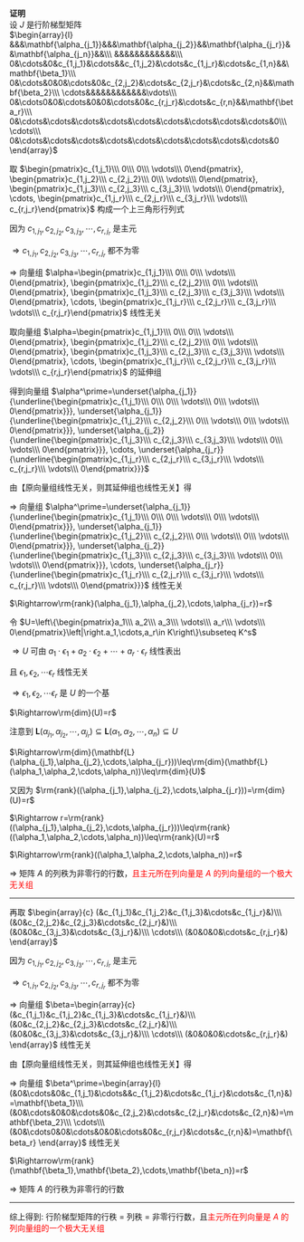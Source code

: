 **证明**    
设 $J$ 是行阶梯型矩阵    
 $\begin{array}{l}    
&&&\mathbf{\alpha_{j_1}}&&&\mathbf{\alpha_{j_2}}&&\mathbf{\alpha_{j_r}}&&\mathbf{\alpha_{j_n}}&&\\\     
&&&&&&&&&&&&\\\     
0&\cdots&0&c_{1,j_1}&\cdots&&c_{1,j_2}&\cdots&c_{1,j_r}&\cdots&c_{1,n}&&\mathbf{\beta_1}\\\     
0&\cdots&0&0&\cdots&0&c_{2,j_2}&\cdots&c_{2,j_r}&\cdots&c_{2,n}&&\mathbf{\beta_2}\\\     
\cdots&&&&&&&&&&&&\vdots\\\     
0&\cdots0&0&\cdots&0&0&\cdots&0&c_{r,j_r}&\cdots&c_{r,n}&&\mathbf{\beta_r}\\\    
0&\cdots&\cdots&\cdots&\cdots&\cdots&\cdots&\cdots&\cdots&\cdots&0\\\     
\cdots\\\    
0&\cdots&\cdots&\cdots&\cdots&\cdots&\cdots&\cdots&\cdots&\cdots&0    
\end{array}$     
    
取 $\begin{pmatrix}c_{1,j_1}\\\ 0\\\ 0\\\ \vdots\\\ 0\end{pmatrix},    
\begin{pmatrix}c_{1,j_2}\\\ c_{2,j_2}\\\ 0\\\ \vdots\\\ 0\end{pmatrix},    
\begin{pmatrix}c_{1,j_3}\\\ c_{2,j_3}\\\ c_{3,j_3}\\\ \vdots\\\ 0\end{pmatrix},    
\cdots,    
\begin{pmatrix}c_{1,j_r}\\\ c_{2,j_r}\\\ c_{3,j_r}\\\ \vdots\\\ c_{r,j_r}\end{pmatrix}$ 构成一个上三角形行列式    
    
因为 $c_{1,j_1},c_{2,j_2},c_{3,j_3},\cdots,c_{r,j_r}$ 是主元    
    
 $\Rightarrow c_{1,j_1},c_{2,j_2},c_{3,j_3},\cdots,c_{r,j_r}$ 都不为零    
    
 $\Rightarrow$ 向量组 $\alpha=\begin{pmatrix}c_{1,j_1}\\\ 0\\\ 0\\\ \vdots\\\ 0\end{pmatrix},    
\begin{pmatrix}c_{1,j_2}\\\ c_{2,j_2}\\\ 0\\\ \vdots\\\ 0\end{pmatrix},    
\begin{pmatrix}c_{1,j_3}\\\ c_{2,j_3}\\\ c_{3,j_3}\\\ \vdots\\\ 0\end{pmatrix},    
\cdots,    
\begin{pmatrix}c_{1,j_r}\\\ c_{2,j_r}\\\ c_{3,j_r}\\\ \vdots\\\ c_{r,j_r}\end{pmatrix}$ 线性无关    
    
取向量组 $\alpha=\begin{pmatrix}c_{1,j_1}\\\ 0\\\ 0\\\ \vdots\\\ 0\end{pmatrix},    
\begin{pmatrix}c_{1,j_2}\\\ c_{2,j_2}\\\ 0\\\ \vdots\\\ 0\end{pmatrix},    
\begin{pmatrix}c_{1,j_3}\\\ c_{2,j_3}\\\ c_{3,j_3}\\\ \vdots\\\ 0\end{pmatrix},    
\cdots,    
\begin{pmatrix}c_{1,j_r}\\\ c_{2,j_r}\\\ c_{3,j_r}\\\ \vdots\\\ c_{r,j_r}\end{pmatrix}$ 的延伸组    
    
得到向量组 $\alpha^\prime=\underset{\alpha_{j_1}}{\underline{\begin{pmatrix}c_{1,j_1}\\\ 0\\\ 0\\\ \vdots\\\ 0\\\ \vdots\\\ 0\end{pmatrix}}},    
\underset{\alpha_{j_1}}{\underline{\begin{pmatrix}c_{1,j_2}\\\ c_{2,j_2}\\\ 0\\\ \vdots\\\ 0\\\ \vdots\\\ 0\end{pmatrix}}},    
\underset{\alpha_{j_2}}{\underline{\begin{pmatrix}c_{1,j_3}\\\ c_{2,j_3}\\\ c_{3,j_3}\\\ \vdots\\\ 0\\\ \vdots\\\ 0\end{pmatrix}}},    
\cdots,    
\underset{\alpha_{j_r}}{\underline{\begin{pmatrix}c_{1,j_r}\\\ c_{2,j_r}\\\ c_{3,j_r}\\\ \vdots\\\ c_{r,j_r}\\\ \vdots\\\ 0\end{pmatrix}}}$     
    
由【原向量组线性无关，则其延伸组也线性无关】得    
    
 $\Rightarrow$ 向量组 $\alpha^\prime=\underset{\alpha_{j_1}}{\underline{\begin{pmatrix}c_{1,j_1}\\\ 0\\\ 0\\\ \vdots\\\ 0\\\ \vdots\\\ 0\end{pmatrix}}},    
\underset{\alpha_{j_1}}{\underline{\begin{pmatrix}c_{1,j_2}\\\ c_{2,j_2}\\\ 0\\\ \vdots\\\ 0\\\ \vdots\\\ 0\end{pmatrix}}},    
\underset{\alpha_{j_2}}{\underline{\begin{pmatrix}c_{1,j_3}\\\ c_{2,j_3}\\\ c_{3,j_3}\\\ \vdots\\\ 0\\\ \vdots\\\ 0\end{pmatrix}}},    
\cdots,    
\underset{\alpha_{j_r}}{\underline{\begin{pmatrix}c_{1,j_r}\\\ c_{2,j_r}\\\ c_{3,j_r}\\\ \vdots\\\ c_{r,j_r}\\\ \vdots\\\ 0\end{pmatrix}}}$ 线性无关    
    
 $\Rightarrow\rm{rank}(\alpha_{j_1},\alpha_{j_2},\cdots,\alpha_{j_r})=r$     
    
令 $U=\left\{\begin{pmatrix}a_1\\\ a_2\\\ a_3\\\ \vdots\\\ a_r\\\ \vdots\\\ 0\end{pmatrix}\left|\right.a_1,\cdots,a_r\in K\right\}\subseteq K^s$     
    
 $\Rightarrow U$ 可由 $a_1\cdot\epsilon_1+a_2\cdot\epsilon_2+\cdots+a_r\cdot\epsilon_r$ 线性表出    
    
且 $\epsilon_1,\epsilon_2,\cdots\epsilon_r$ 线性无关    
    
 $\Rightarrow\epsilon_1,\epsilon_2,\cdots\epsilon_r$ 是 $U$ 的一个基    
    
 $\Rightarrow\rm{dim}(U)=r$     
    
注意到 $\mathbf{L}(\alpha_{j_1},\alpha_{j_2},\cdots,\alpha_{j_r})\subseteq\mathbf{L}(\alpha_1,\alpha_2,\cdots,\alpha_n)\subseteq U$     
    
 $\Rightarrow\rm{dim}(\mathbf{L}(\alpha_{j_1},\alpha_{j_2},\cdots,\alpha_{j_r}))\leq\rm{dim}(\mathbf{L}(\alpha_1,\alpha_2,\cdots,\alpha_n))\leq\rm{dim}(U)$     
    
又因为 $\rm{rank}((\alpha_{j_1},\alpha_{j_2},\cdots,\alpha_{j_r}))=\rm{dim}(U)=r$     
    
 $\Rightarrow r=\rm{rank}((\alpha_{j_1},\alpha_{j_2},\cdots,\alpha_{j_r}))\leq\rm{rank}((\alpha_1,\alpha_2,\cdots,\alpha_n))\leq\rm{rank}(U)=r$     
    
 $\Rightarrow\rm{rank}((\alpha_1,\alpha_2,\cdots,\alpha_n))=r$     
    
 $\Rightarrow$ 矩阵 $A$ 的列秩为非零行的行数，<font color=red>且主元所在列向量是 $A$ 的列向量组的一个极大无关组</font>    
    
---    
    
再取 $\begin{array}{c}    
(&c_{1,j_1}&c_{1,j_2}&c_{1,j_3}&\cdots&c_{1,j_r}&)\\\    
(&0&c_{2,j_2}&c_{2,j_3}&\cdots&c_{2,j_r}&)\\\    
(&0&0&c_{3,j_3}&\cdots&c_{3,j_r}&)\\\    
\cdots\\\    
(&0&0&0&\cdots&c_{r,j_r}&)    
\end{array}$     
    
因为 $c_{1,j_1},c_{2,j_2},c_{3,j_3},\cdots,c_{r,j_r}$ 是主元    
    
 $\Rightarrow c_{1,j_1},c_{2,j_2},c_{3,j_3},\cdots,c_{r,j_r}$ 都不为零    
    
 $\Rightarrow$ 向量组 $\beta=\begin{array}{c}    
(&c_{1,j_1}&c_{1,j_2}&c_{1,j_3}&\cdots&c_{1,j_r}&)\\\    
(&0&c_{2,j_2}&c_{2,j_3}&\cdots&c_{2,j_r}&)\\\    
(&0&0&c_{3,j_3}&\cdots&c_{3,j_r}&)\\\    
\cdots\\\    
(&0&0&0&\cdots&c_{r,j_r}&)    
\end{array}$ 线性无关    
    
由【原向量组线性无关，则其延伸组也线性无关】得    
    
 $\Rightarrow$ 向量组 $\beta^\prime=\begin{array}{l}    
(&0&\cdots&0&c_{1,j_1}&\cdots&&c_{1,j_2}&\cdots&c_{1,j_r}&\cdots&c_{1,n}&)=\mathbf{\beta_1}\\\    
(&0&\cdots&0&0&\cdots&0&c_{2,j_2}&\cdots&c_{2,j_r}&\cdots&c_{2,n}&)=\mathbf{\beta_2}\\\    
\cdots\\\    
(&0&\cdots0&0&\cdots&0&0&\cdots&0&c_{r,j_r}&\cdots&c_{r,n}&)=\mathbf{\beta_r}    
\end{array}$ 线性无关    
    
 $\Rightarrow\rm{rank}(\mathbf{\beta_1},\mathbf{\beta_2},\cdots,\mathbf{\beta_n})=r$     
    
 $\Rightarrow$ 矩阵 $A$ 的行秩为非零行的行数    
    
---    
    
综上得到: 行阶梯型矩阵的行秩 $=$ 列秩 $=$ 非零行行数，且<font color=red>主元所在列向量是 $A$ 的列向量组的一个极大无关组</font>    
